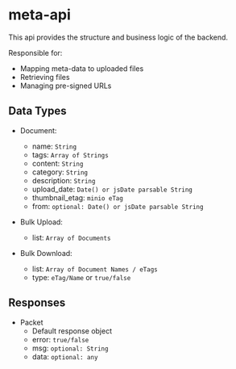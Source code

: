 # meta-api

This api provides the structure and business logic of the backend.

Responsible for:
 - Mapping meta-data to uploaded files
 - Retrieving files
 - Managing pre-signed URLs

## Data Types

 - Document:
   - name: `String`
   - tags: `Array of Strings`
   - content: `String`
   - category: `String`
   - description: `String`
   - upload_date: `Date() or jsDate parsable String`
   - thumbnail_etag: `minio eTag`
   - from: `optional: Date() or jsDate parsable String`
 

 - Bulk Upload:
   - list: `Array of Documents`

 - Bulk Download:
   - list: `Array of Document Names / eTags`
   - type: `eTag/Name` or `true/false`

## Responses
 
 - Packet
   - Default response object
   - error: `true/false`
   - msg: `optional: String`
   - data: `optional: any`